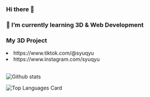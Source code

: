 ### Hi there 👋
### 🌱 I’m currently learning 3D & Web Development
### My 3D Project
<li>https://www.tiktok.com/@syuqyu</li>
<li>https://www.instagram.com/syuqyu</li>
<br>

![Github stats](https://github-readme-stats.vercel.app/api?username=SyuQyu&show_icons=true&theme=radical)

![Top Languages Card](https://github-readme-stats.vercel.app/api/top-langs/?username=SyuQyu&layout=compact&theme=radical)

<!--
**SyuQyu/SyuQyu** is a ✨ _special_ ✨ repository because its `README.md` (this file) appears on your GitHub profile.

Here are some ideas to get you started:

- 🔭 I’m currently working on ...
- 🌱 I’m currently learning ...
- 👯 I’m looking to collaborate on ...
- 🤔 I’m looking for help with ...
- 💬 Ask me about ...
- 📫 How to reach me: ...
- 😄 Pronouns: ...
- ⚡ Fun fact: ...
-->
